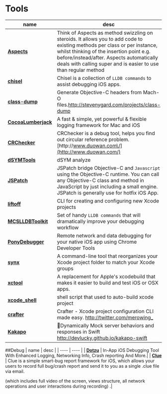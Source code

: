 # Tools

| name | desc |
| ---- | ---- |
| [**Aspects**](https://github.com/steipete/Aspects) | Think of Aspects as method swizzling on steroids. It allows you to add code to existing methods per class or per instance, whilst thinking of the insertion point e.g. before\/instead\/after. Aspects automatically deals with calling super and is easier to use than regular method |
| [**chisel**](https://github.com/facebook/chisel) | Chisel is a collection of `LLDB commands` to assist debugging iOS apps. |
| [**class-dump**](https://github.com/nygard/class-dump) | Generate Objective-C headers from Mach-O files.[http:\/\/stevenygard.com\/projects\/class-dump](http://stevenygard.com/projects/class-dump) |
| [**CocoaLumberjack**](https://github.com/CocoaLumberjack/CocoaLumberjack) | A fast & simple, yet powerful & flexible logging framework for Mac and iOS |
| [**CRChecker**](https://github.com/duowan/CRChecker) | CRChecker is a debug tool, helps you find out circular reference problem.[http:\/\/www.duowan.com\/](http://www.duowan.com/) |
| [**dSYMTools**](https://github.com/answer-huang/dSYMTools) | dSYM analyze |
| [**JSPatch**](https://github.com/bang590/JSPatch) | JSPatch bridge Objective-C and `Javascript` using the Objective-C runtime. You can call any Objective-C class and method in JavaScript by just including a small engine. JSPatch is generally use for hotfix iOS App. |
| [**liftoff**](https://github.com/thoughtbot/liftoff?utm_source=ios+dev+tools&utm_medium=website&utm_campaign=ios+dev+tools&at=11lvzs&ct=ios+dev+tools) | CLI for creating and configuring new Xcode projects |
| [**MCSLLDBToolkit**](https://github.com/macoscope/MCSLLDBToolkit) | Set of handy `LLDB commands` that will dramatically improve your debugging workflow |
| [**PonyDebugger**](https://github.com/square/PonyDebugger) | Remote network and data debugging for your native iOS app using Chrome Developer Tools |
| [**synx**](https://github.com/venmo/synx) | A command-line tool that reorganizes your Xcode project folder to match your Xcode groups |
| [**xctool**](https://github.com/facebook/xctool) | A replacement for Apple's xcodebuild that makes it easier to build and test iOS or OSX apps. |
| [**xcode\_shell**](https://github.com/webfrogs/xcode_shell) | shell script that used to auto-build xcode project |
| [**crafter**](https://github.com/krzysztofzablocki/crafter) | Crafter - Xcode project configuration CLI made easy. <http://twitter.com/merowing_> |
| [**Kakapo**](https://github.com/devlucky/Kakapo) | 🐤Dynamically Mock server behaviors and responses in Swift http://devlucky.github.io/kakapo-swift|

##Debug
| name | desc |
| ---- | ---- |
| [**Dotzu**](https://github.com/remirobert/Dotzu) | In-App iOS Debugging Tool With Enhanced Logging, Networking Info, Crash reporting And More.|
| [**Clue**](https://github.com/Geek-1001/Clue) | Clue is a simple smart-bug report framework for iOS, which allows your users to record full bug/crash report and send it to you as a single .clue file via email.

(which includes full video of the screen, views structure, all network operations and user interactions during recording) .|










